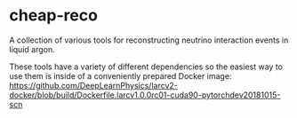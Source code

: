 # cheap-reco
A collection of various tools for reconstructing neutrino interaction events in liquid argon.

These tools have a variety of different dependencies so the easiest way to use them is inside of a conveniently prepared Docker image: https://github.com/DeepLearnPhysics/larcv2-docker/blob/build/Dockerfile.larcv1.0.0rc01-cuda90-pytorchdev20181015-scn